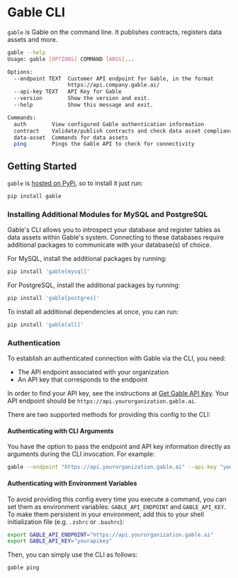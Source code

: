 # Gable CLI

`gable` is Gable on the command line. It publishes contracts, registers data assets and more.

```bash
gable --help
Usage: gable [OPTIONS] COMMAND [ARGS]...

Options:
  --endpoint TEXT  Customer API endpoint for Gable, in the format
                   https://api.company.gable.ai/
  --api-key TEXT   API Key for Gable
  --version        Show the version and exit.
  --help           Show this message and exit.

Commands:
  auth        View configured Gable authentication information
  contract    Validate/publish contracts and check data asset compliance
  data-asset  Commands for data assets
  ping        Pings the Gable API to check for connectivity
```

## Getting Started

`gable` is [hosted on PyPi](https://pypi.org/project/gable/), so to install it just run:

```bash
pip install gable
```

### Installing Additional Modules for MySQL and PostgreSQL

Gable's CLI allows you to introspect your database and register tables as data assets within Gable's system. Connecting to these databases require additional packages to communicate with your database(s) of choice.

For MySQL, install the additional packages by running:

```bash
pip install 'gable[mysql]'
```

For PostgreSQL, install the additional packages by running:

```bash
pip install 'gable[postgres]'
```

To install all additional dependencies at once, you can run:

```bash
pip install 'gable[all]'
```

### Authentication

To establish an authenticated connection with Gable via the CLI, you need:

- The API endpoint associated with your organization
- An API key that corresponds to the endpoint

In order to find your API key, see the instructions at [Get Gable API Key](https://docs.gable.ai/getting_started/get_gable_api_key). Your API endpoint should be `https://api.yourorganization.gable.ai`.

There are two supported methods for providing this config to the CLI:

#### Authenticating with CLI Arguments

You have the option to pass the endpoint and API key information directly as arguments during the CLI invocation. For example:

```bash
gable --endpoint "https://api.yourorganization.gable.ai" --api-key "yourapikey" ping
```

#### Authenticating with Environment Variables

To avoid providing this config every time you execute a command, you can set them as environment variables: `GABLE_API_ENDPOINT` and `GABLE_API_KEY`. To make them persistent in your environment, add this to your shell initialization file (e.g. `.zshrc` or `.bashrc`):

```bash
export GABLE_API_ENDPOINT="https://api.yourorganization.gable.ai"
export GABLE_API_KEY="yourapikey"
```

Then, you can simply use the CLI as follows:

```bash
gable ping
```
